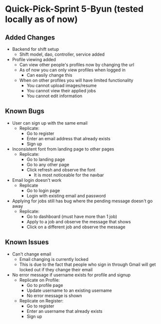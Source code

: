 # Quick-Pick-Sprint 5-Byun (tested locally as of now)

## Added Changes
- Backend for shift setup
	- Shift model, dao, controller, service added
- Profile viewing added
	- Can view other people's profiles now by changing the url
	- As of now you can only view profiles when logged in
		- Can easily change this
	- When on other profiles you will have limited functionality
		- You cannot upload images/resume
		- You cannot view their applied jobs
		- You cannot edit information

## Known Bugs
- User can sign up with the same email
	- Replicate:
		- Go to register
		- Enter an email address that already exists
		- Sign up
- Inconsistent font from landing page to other pages
	- Replicate:
		- Go to landing page
		- Go to any other page
		- Click refresh and observe the font
			- It is most noticeable for the navbar
- Email login doesn't work
	- Replicate
		- Go to login page
		- Login with existing email and password
- Applying for jobs still has bug where the pending message doesn't go away
	- Replicate:
		- Go to dashboard (must have more than 1 job)
		- Apply to a job and observe the message that shows
		- Click on a different job and observe the message

## Known Issues
- Can't change email
	- Email changing is currently locked
	- This is due to the fact that people who sign in through Gmail will get locked out if they change their email
- No error message if username exists for profile and signup
	- Replicate on Profile:
		- Go to profile page
		- Update username to an existing username
		- No error message is shown
	- Replicate on Register:
		- Go to register
		- Enter an username that already exists
		- Sign up
